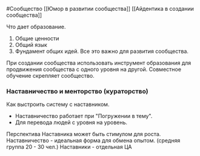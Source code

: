 #Сообщество 
[[Юмор в развитии сообщества]]
[[Айдентика в создании сообщества]]

Что дает образование.
1. Общие ценности
2. Общий язык
3. Фундамент общих идей.
Все это важно для развития сообщества.

При создании сообщества использовать инструмент образования для продвижения сообщества с одного уровня на другой.
Совместное обучение скрепляет сообщество.

### Наставничество и менторство (кураторство)
Как выстроить систему с наставником.
- Наставничество работает при "Погружении в тему".
- Для перевода людей с уровня на уровень.

Перспектива Наставника может быть стимулом для роста.
Наставничество - идеальная форма для обмена опытом. (средняя группа 20 - 30 чел.)
Наставники - отдельная ЦА
